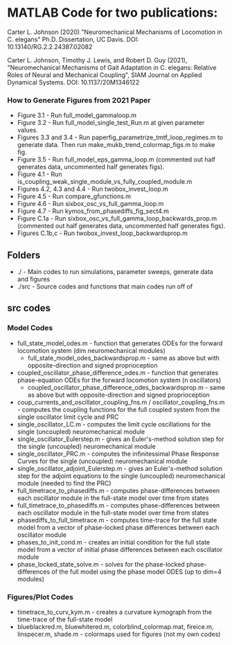 # MATLAB Code for two publications:

Carter L. Johnson (2020) "Neuromechanical Mechanisms of Locomotion in C. elegans" Ph.D. Dissertation, UC Davis. DOI: 10.13140/RG.2.2.24387.02082

Carter L. Johnson, Timothy J. Lewis, and Robert D. Guy (2021), "Neuromechanical Mechanisms of Gait Adaptation in C. elegans: Relative Roles of Neural and Mechanical Coupling", SIAM Journal on Applied Dynamical Systems. DOI: 10.1137/20M1346122

### How to Generate Figures from 2021 Paper

* Figure 3.1 - Run full_model_gammaloop.m
* Figure 3.2 - Run full_model_single_test_Run.m at given parameter values.
* Figures 3.3 and 3.4 - Run paperfig_parametrize_tmtf_loop_regimes.m to generate data.  Then run make_mukb_trend_colormap_figs.m to make fig.
* Figure 3.5 - Run full_model_eps_gamma_loop.m (commented out half generates data, uncommented half generates figs).
* Figure 4.1 - Run is_coupling_weak_single_module_vs_fully_coupled_module.m
* Figures 4.2, 4.3 and 4.4 - Run twobox_invest_loop.m
* Figure 4.5 - Run compare_gfunctions.m 
* Figure 4.6 - Run sixbox_osc_vs_full_gamma_loop.m
* Figure 4.7 - Run kymos_from_phasediffs_fig_sect4.m
* Figure C.1a - Run sixbox_osc_vs_full_gamma_loop_backwards_prop.m (commented out half generates data, uncommented half generates figs).
* Figures C.1b,c - Run twobox_invest_loop_backwardsprop.m

## Folders

* ./ - Main codes to run simulations, parameter sweeps, generate data and figures
* ./src - Source codes and functions that main codes run off of

## src codes

### Model Codes
* full_state_model_odes.m - function that generates ODEs for the forward locomotion system (dim neuromechanical modules)
  * full_state_model_odes_backwardsprop.m - same as above but with opposite-direction and signed proprioception
* coupled_oscillator_phase_difference_odes.m - function that generates phase-equation ODEs for the forward locomotion system (n oscillators)
   * coupled_oscillator_phase_difference_odes_backwardsprop.m - same as above but with opposite-direction and signed proprioception
* coup_currents_and_oscillator_coupling_fns.m / oscillator_coupling_fns.m - computes the coupling functions for the full coupled system from the single oscillator limit cycle and PRC
* single_oscillator_LC.m - computes the limit cycle oscillations for the single (uncoupled) neuromechanical module
*  single_oscillator_Eulerstep.m - gives an Euler's-method solution step for the single (uncoupled) neuromechanical module
* single_oscillator_PRC.m - computes the infinitessimal Phase Response Curves for the single (uncoupled) neuromechanical module
*  single_oscillator_adjoint_Eulerstep.m - gives an Euler's-method solution step for the adjoint equations to the single (uncoupled) neuromechanical module (needed to find the PRC)
* full_timetrace_to_phasediffs.m - computes phase-differences between each oscillator module in the full-state model over time from states
* full_timetrace_to_phasediffs.m - computes phase-differences between each oscillator module in the full-state model over time from states
* phasediffs_to_full_timetrace.m -  computes time-trace for the full state model from a vector of phase-locked phase differences between each oscillator module
* phases_to_init_cond.m - creates an initial condition for the full state model from a vector of initial phase differences between each oscillator module
* phase_locked_state_solve.m - solves for the phase-locked phase-differences of the full model using the phase model ODES (up to dim=4 modules)
 

### Figures/Plot Codes
* timetrace_to_curv_kym.m - creates a curvature kymograph from the time-trace of the full-state model
* blueblackred.m, bluewhitered.m, colorblind_colormap.mat, fireice.m, linspecer.m, shade.m - colormaps used for figures (not my own codes)
